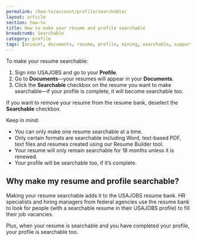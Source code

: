 ```yaml
---
permalink: /how-to/account/profile/searchable/
layout: article
section: how-to
title: How to make your resume and profile searchable
breadcrumb: Searchable
category: profile
tags: [account, documents, resume, profile, mining, searchable, support-resume]
---
```

To make your resume searchable:

1. Sign into USAJOBS and go to your **Profile**.
2. Go to **Documents**—your resumes will appear in your **Documents**.
3. Click the **Searchable** checkbox on the resume you want to make searchable—if your profile is complete, it will become searchable too.

If you want to remove your resume from the resume bank, deselect the **Searchable** checkbox.

Keep in mind:

* You can only make one resume searchable at a time.
* Only certain formats are searchable including Word, text-based PDF, text files and resumes created using our Resume Builder tool.
* Your resume will only remain searchable for 18 months unless it is renewed.
* Your profile will be searchable too, if it’s complete.

## Why make my resume and profile searchable?
Making your resume searchable adds it to the USAJOBS resume bank. HR specialists and hiring managers from federal agencies use the resume bank to look for people (with a searchable resume in their USAJOBS profile) to fill their job vacancies. 

Plus, when your resume is searchable and you have completed your profile, your profile is searchable too.

